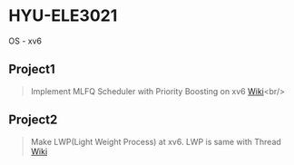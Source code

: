 # HYU-ELE3021
OS - xv6 <br/>
## Project1
> Implement MLFQ Scheduler with Priority Boosting on xv6 [Wiki](https://github.com/SH0123/HYU-OS/wiki/xv6-MLFQ-Scheduling-Wiki-(0.-목차))<br/>
## Project2
> Make LWP(Light Weight Process) at xv6. LWP is same with Thread [Wiki](https://github.com/SH0123/HYU-OS/wiki/xv6-LWP-Wiki-(0.목차))
